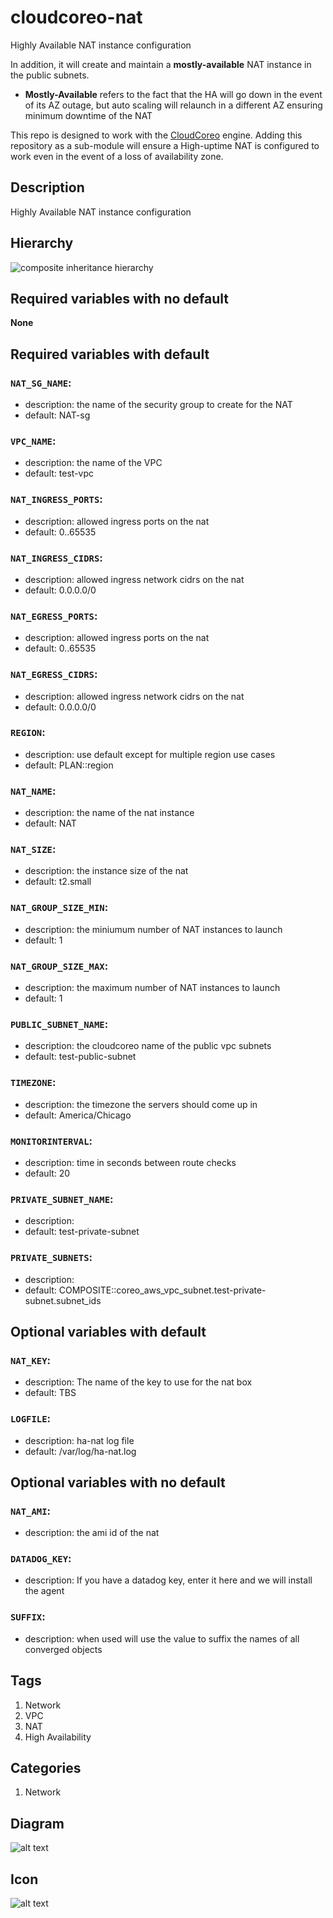 cloudcoreo-nat
==============

Highly Available NAT instance configuration

In addition, it will create and maintain a <b>mostly-available</b> NAT instance in the public subnets.

* <b>Mostly-Available</b> refers to the fact that the HA will go down in the event of its AZ outage, but auto scaling will relaunch in a different AZ ensuring minimum downtime of the NAT

This repo is designed to work with the [CloudCoreo](http://www.cloudcoreo.com) engine. Adding this repository as a sub-module will ensure a High-uptime NAT is configured to work even in the event of a loss of availability zone.


## Description
Highly Available NAT instance configuration


## Hierarchy
![composite inheritance hierarchy](https://raw.githubusercontent.com/CloudCoreo/servers-nat/master/images/hierarchy.png "composite inheritance hierarchy")



## Required variables with no default

**None**


## Required variables with default

### `NAT_SG_NAME`:
  * description: the name of the security group to create for the NAT
  * default: NAT-sg


### `VPC_NAME`:
  * description: the name of the VPC
  * default: test-vpc


### `NAT_INGRESS_PORTS`:
  * description: allowed ingress ports on the nat
  * default: 0..65535

### `NAT_INGRESS_CIDRS`:
  * description: allowed ingress network cidrs on the nat
  * default: 0.0.0.0/0

### `NAT_EGRESS_PORTS`:
  * description: allowed ingress ports on the nat
  * default: 0..65535

### `NAT_EGRESS_CIDRS`:
  * description: allowed ingress network cidrs on the nat
  * default: 0.0.0.0/0

### `REGION`:
  * description: use default except for multiple region use cases
  * default: PLAN::region

### `NAT_NAME`:
  * description: the name of the nat instance
  * default: NAT


### `NAT_SIZE`:
  * description: the instance size of the nat
  * default: t2.small


### `NAT_GROUP_SIZE_MIN`:
  * description: the miniumum number of NAT instances to launch
  * default: 1

### `NAT_GROUP_SIZE_MAX`:
  * description: the maximum number of NAT instances to launch
  * default: 1

### `PUBLIC_SUBNET_NAME`:
  * description: the cloudcoreo name of the public vpc subnets
  * default: test-public-subnet


### `TIMEZONE`:
  * description: the timezone the servers should come up in
  * default: America/Chicago


### `MONITORINTERVAL`:
  * description: time in seconds between route checks
  * default: 20

### `PRIVATE_SUBNET_NAME`:
  * description: 
  * default: test-private-subnet


### `PRIVATE_SUBNETS`:
  * description: 
  * default: COMPOSITE::coreo_aws_vpc_subnet.test-private-subnet.subnet_ids



## Optional variables with default

### `NAT_KEY`:
  * description: The name of the key to use for the nat box
  * default: TBS


### `LOGFILE`:
  * description: ha-nat log file
  * default: /var/log/ha-nat.log



## Optional variables with no default

### `NAT_AMI`:
  * description: the ami id of the nat

### `DATADOG_KEY`:
  * description: If you have a datadog key, enter it here and we will install the agent

### `SUFFIX`:
  * description: when used will use the value to suffix the names of all converged objects

## Tags
1. Network
1. VPC
1. NAT
1. High Availability

## Categories
1. Network



## Diagram
![alt text](https://raw.githubusercontent.com/CloudCoreo/servers-nat/master/images/diagram.png "HA-NAT")


## Icon
![alt text](https://raw.githubusercontent.com/CloudCoreo/servers-nat/master/images/icon.png "HA-NAT icon")

